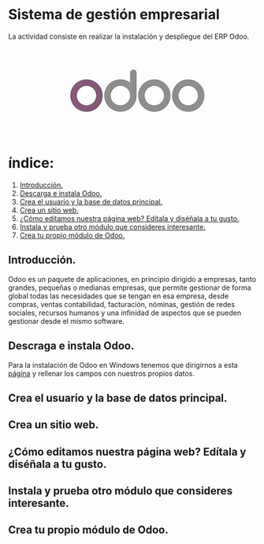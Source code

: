 # Sistema de gestión empresarial
La actividad consiste en realizar la instalación y despliegue del ERP Odoo. 

<div align='center'>
  
![Imagen 1](<https://github.com/Yaamiilaa/LND/blob/main/img/odoo.jpg>)
  
</div>

# índice:
  
1. [Introducción.](#introduccion)
2. [Descarga e instala Odoo.](#odoo)
3. [Crea el usuario y la base de datos principal.](#usuario)
4. [Crea un sitio web.](#web)
5. [¿Cómo editamos nuestra página web? Edítala y diséñala a tu gusto.](#editar)
6. [Instala y prueba otro módulo que consideres interesante.](#instalar)
7. [Crea tu propio módulo de Odoo.](#crear)

## Introducción. <a name='introduccion'>
Odoo es un paquete de aplicaciones, en principio dirigido a empresas, tanto grandes, pequeñas o medianas empresas, que permite gestionar de forma global todas las necesidades que se tengan en esa empresa, desde compras, ventas contabilidad, facturación, nóminas, gestión de redes sociales, recursos humanos y una infinidad de aspectos que se pueden gestionar desde el mismo software.
  
## Descraga e instala Odoo. <a name= 'odoo'>
Para la instalación de Odoo en Windows tenemos que dirigirnos a esta [página](<https://www.odoo.com/es_ES/page/download>) y rellenar los campos con nuestros propios datos. 


## Crea el usuario y la base de datos principal. <a name= 'usuario'>

## Crea un sitio web. <a name= 'web'>

## ¿Cómo editamos nuestra página web? Edítala y diséñala a tu gusto. <a name='editar'>

## Instala y prueba otro módulo que consideres interesante. <a name='instalar'>

## Crea tu propio módulo de Odoo. <a name='crear'>
